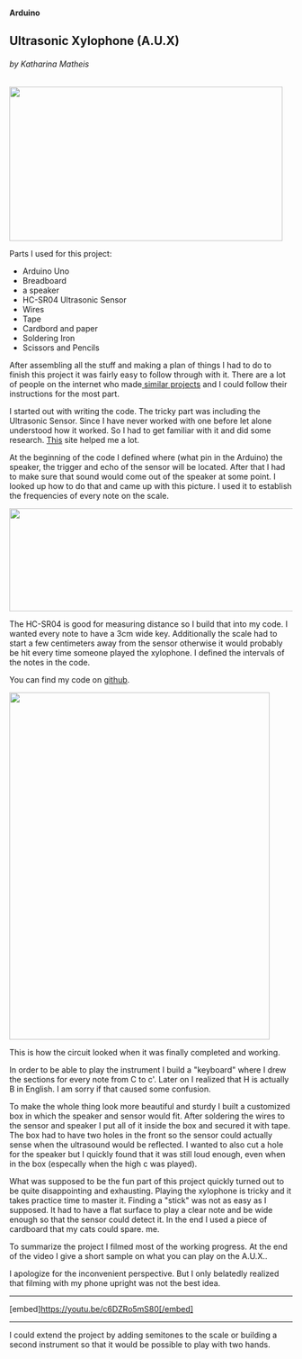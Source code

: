 <h4>Arduino</h4>
<h2>Ultrasonic Xylophone (A.U.X)</h2>
<h6>by Katharina Matheis</h6>
<img class=" wp-image-589 aligncenter" src="https://componto2017.edublogs.org/files/2017/11/profile-2nj5shr-1rlkcy6-300x169.png" alt="" width="486" height="274" />

Parts I used for this project:
<ul>
 	<li>Arduino Uno</li>
 	<li>Breadboard</li>
 	<li>a speaker</li>
 	<li>HC-SR04 Ultrasonic Sensor</li>
 	<li>Wires</li>
 	<li>Tape</li>
 	<li>Cardbord and paper</li>
 	<li>Soldering Iron</li>
 	<li>Scissors and Pencils</li>
</ul>
After assembling all the stuff and making a plan of things I had to do to finish this project it was fairly easy to follow through with it. There are a lot of people on the internet who made<a href="http://www.instructables.com/id/AUMI-Arduino-Ultrasonic-Musical-Instrument/"> similar projects</a> and I could follow their instructions for the most part.

I started out with writing the code. The tricky part was including the Ultrasonic Sensor. Since I have never worked with one before let alone understood how it worked. So I had to get familiar with it and did some research. <a href="http://howtomechatronics.com/tutorials/arduino/ultrasonic-sensor-hc-sr04/">This</a> site helped me a lot.

At the beginning of the code I defined where (what pin in the Arduino) the speaker, the trigger and echo of the sensor will be located. After that I had to make sure that sound would come out of the speaker at some point. I looked up how to do that and came up with this picture. I used it to establish the frequencies of every note on the scale.

<a href="http://www.sengpielaudio.com/KeyboardAndFrequencies.gif">
<img class="size-medium aligncenter" src="http://www.sengpielaudio.com/KeyboardAndFrequencies.gif" width="798" height="183" /></a>

The HC-SR04 is good for measuring distance so I build that into my code. I wanted every note to have a 3cm wide key. Additionally the scale had to start a few centimeters away from the sensor otherwise it would probably be hit every time someone played the xylophone. I defined the intervals of the notes in the code.

You can find my code on <a href="https://github.com/katham/componto-project-2017/tree/master">github</a>.

<img class="wp-image-591 alignright" src="https://componto2017.edublogs.org/files/2017/11/IMG_1617-110ztpm-2ftqiei-768x1024.jpg" alt="" width="463" height="617" />

This is how the circuit looked when it was finally completed and working.

In order to be able to play the instrument I build a "keyboard" where I drew the sections for every note from C to c'. Later on I realized that H is actually B in English. I am sorry if that caused some confusion.

To make the whole thing look more beautiful and sturdy I built a customized box in which the speaker and sensor would fit. After soldering the wires to the sensor and speaker I put all of it inside the box and secured it with tape. The box had to have two holes in the front so the sensor could actually sense when the ultrasound would be reflected. I wanted to also cut a hole for the speaker but I quickly found that it was still loud enough, even when in the box (especally when the high c was played).

What was supposed to be the fun part of this project quickly turned out to be quite disappointing and exhausting. Playing the xylophone is tricky and it takes practice time to master it. Finding a "stick" was not as easy as I supposed. It had to have a flat surface to play a clear note and be wide enough so that the sensor could detect it. In the end I used a piece of cardboard that my cats could spare. me.

To summarize the project I filmed most of the working progress. At the end of the video I give a short sample on what you can play on the A.U.X..

I apologize for the inconvenient perspective. But I only belatedly realized that filming with my phone upright was not the best idea.

<hr />

[embed]https://youtu.be/c6DZRo5mS80[/embed]

<hr />

I could extend the project by adding semitones to the scale or building a second instrument so that it would be possible to play with two hands.


